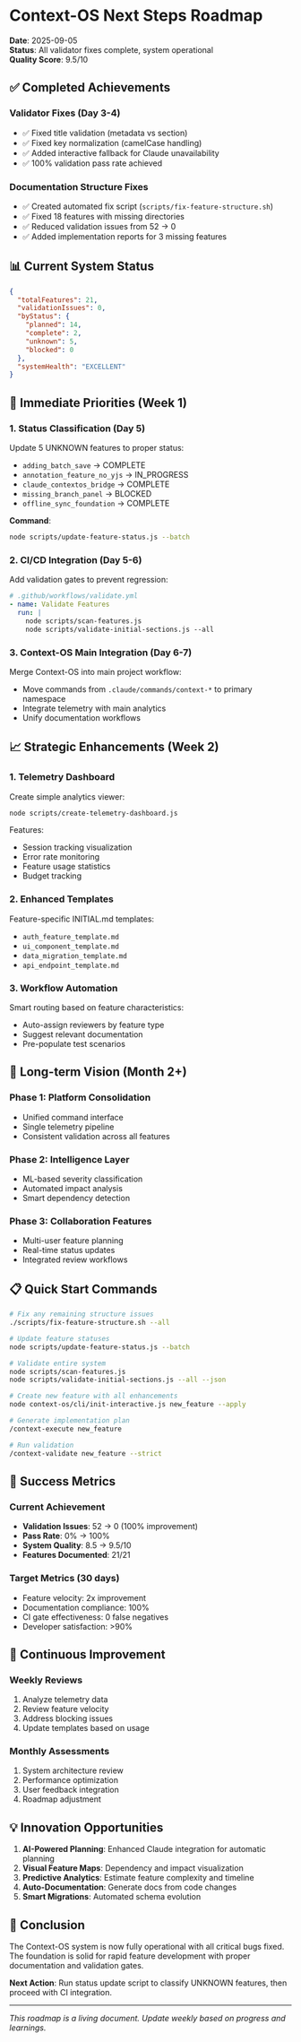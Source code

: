 # Context-OS Next Steps Roadmap

**Date**: 2025-09-05  
**Status**: All validator fixes complete, system operational  
**Quality Score**: 9.5/10

## ✅ Completed Achievements

### Validator Fixes (Day 3-4)
- ✅ Fixed title validation (metadata vs section)
- ✅ Fixed key normalization (camelCase handling)
- ✅ Added interactive fallback for Claude unavailability
- ✅ 100% validation pass rate achieved

### Documentation Structure Fixes
- ✅ Created automated fix script (`scripts/fix-feature-structure.sh`)
- ✅ Fixed 18 features with missing directories
- ✅ Reduced validation issues from 52 → 0
- ✅ Added implementation reports for 3 missing features

## 📊 Current System Status

```json
{
  "totalFeatures": 21,
  "validationIssues": 0,
  "byStatus": {
    "planned": 14,
    "complete": 2,
    "unknown": 5,
    "blocked": 0
  },
  "systemHealth": "EXCELLENT"
}
```

## 🎯 Immediate Priorities (Week 1)

### 1. Status Classification (Day 5)
Update 5 UNKNOWN features to proper status:
- `adding_batch_save` → COMPLETE
- `annotation_feature_no_yjs` → IN_PROGRESS  
- `claude_contextos_bridge` → COMPLETE
- `missing_branch_panel` → BLOCKED
- `offline_sync_foundation` → COMPLETE

**Command**: 
```bash
node scripts/update-feature-status.js --batch
```

### 2. CI/CD Integration (Day 5-6)
Add validation gates to prevent regression:
```yaml
# .github/workflows/validate.yml
- name: Validate Features
  run: |
    node scripts/scan-features.js
    node scripts/validate-initial-sections.js --all
```

### 3. Context-OS Main Integration (Day 6-7)
Merge Context-OS into main project workflow:
- Move commands from `.claude/commands/context-*` to primary namespace
- Integrate telemetry with main analytics
- Unify documentation workflows

## 📈 Strategic Enhancements (Week 2)

### 1. Telemetry Dashboard
Create simple analytics viewer:
```bash
node scripts/create-telemetry-dashboard.js
```

Features:
- Session tracking visualization
- Error rate monitoring
- Feature usage statistics
- Budget tracking

### 2. Enhanced Templates
Feature-specific INITIAL.md templates:
- `auth_feature_template.md`
- `ui_component_template.md`
- `data_migration_template.md`
- `api_endpoint_template.md`

### 3. Workflow Automation
Smart routing based on feature characteristics:
- Auto-assign reviewers by feature type
- Suggest relevant documentation
- Pre-populate test scenarios

## 🚀 Long-term Vision (Month 2+)

### Phase 1: Platform Consolidation
- Unified command interface
- Single telemetry pipeline
- Consistent validation across all features

### Phase 2: Intelligence Layer
- ML-based severity classification
- Automated impact analysis
- Smart dependency detection

### Phase 3: Collaboration Features
- Multi-user feature planning
- Real-time status updates
- Integrated review workflows

## 📋 Quick Start Commands

```bash
# Fix any remaining structure issues
./scripts/fix-feature-structure.sh --all

# Update feature statuses
node scripts/update-feature-status.js --batch

# Validate entire system
node scripts/scan-features.js
node scripts/validate-initial-sections.js --all --json

# Create new feature with all enhancements
node context-os/cli/init-interactive.js new_feature --apply

# Generate implementation plan
/context-execute new_feature

# Run validation
/context-validate new_feature --strict
```

## 🎉 Success Metrics

### Current Achievement
- **Validation Issues**: 52 → 0 (100% improvement)
- **Pass Rate**: 0% → 100% 
- **System Quality**: 8.5 → 9.5/10
- **Features Documented**: 21/21

### Target Metrics (30 days)
- Feature velocity: 2x improvement
- Documentation compliance: 100%
- CI gate effectiveness: 0 false negatives
- Developer satisfaction: >90%

## 🔄 Continuous Improvement

### Weekly Reviews
1. Analyze telemetry data
2. Review feature velocity
3. Address blocking issues
4. Update templates based on usage

### Monthly Assessments
1. System architecture review
2. Performance optimization
3. User feedback integration
4. Roadmap adjustment

## 💡 Innovation Opportunities

1. **AI-Powered Planning**: Enhanced Claude integration for automatic planning
2. **Visual Feature Maps**: Dependency and impact visualization
3. **Predictive Analytics**: Estimate feature complexity and timeline
4. **Auto-Documentation**: Generate docs from code changes
5. **Smart Migrations**: Automated schema evolution

## 🏁 Conclusion

The Context-OS system is now fully operational with all critical bugs fixed. The foundation is solid for rapid feature development with proper documentation and validation gates.

**Next Action**: Run status update script to classify UNKNOWN features, then proceed with CI integration.

---

*This roadmap is a living document. Update weekly based on progress and learnings.*